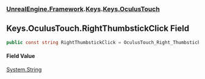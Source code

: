 ### [UnrealEngine.Framework](./UnrealEngine-Framework.md 'UnrealEngine.Framework').[Keys](./Keys.md 'UnrealEngine.Framework.Keys').[Keys.OculusTouch](./Keys-OculusTouch.md 'UnrealEngine.Framework.Keys.OculusTouch')
## Keys.OculusTouch.RightThumbstickClick Field
  
```csharp
public const string RightThumbstickClick = OculusTouch_Right_Thumbstick_Click;
```
#### Field Value
[System.String](https://docs.microsoft.com/en-us/dotnet/api/System.String 'System.String')  
